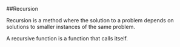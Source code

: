 ##Recursion

Recursion is a method where
the solution to a problem
depends on solutions to smaller
instances of the same problem.

A recursive function is a
function that calls itself.
